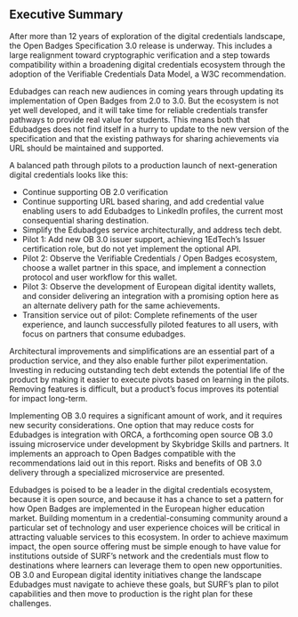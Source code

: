 ## Executive Summary

After more than 12 years of exploration of the digital credentials landscape, the Open Badges Specification 3.0 release is underway. This includes a large realignment toward cryptographic verification and a step towards compatibility within a broadening digital credentials ecosystem through the adoption of the Verifiable Credentials Data Model, a W3C recommendation.

Edubadges can reach new audiences in coming years through updating its implementation of Open Badges from 2.0 to 3.0. But the ecosystem is not yet well developed, and it will take time for reliable credentials transfer pathways to provide real value for students. This means both that Edubadges does not find itself in a hurry to update to the new version of the specification and that the existing pathways for sharing achievements via URL should be maintained and supported.

A balanced path through pilots to a production launch of next-generation digital credentials looks like this:

*   Continue supporting OB 2.0 verification
*   Continue supporting URL based sharing, and add credential value enabling users to add Edubadges to LinkedIn profiles, the current most consequential sharing destination.
*   Simplify the Edubadges service architecturally, and address tech debt.
*   Pilot 1: Add new OB 3.0 issuer support, achieving 1EdTech’s Issuer certification role, but do not yet implement the optional API.
*   Pilot 2: Observe the Verifiable Credentials / Open Badges ecosystem, choose a wallet partner in this space, and implement a connection protocol and user workflow for this wallet.
*   Pilot 3: Observe the development of European digital identity wallets, and consider delivering an integration with a promising option here as an alternate delivery path for the same achievements.
*   Transition service out of pilot: Complete refinements of the user experience, and launch successfully piloted features to all users, with focus on partners that consume edubadges.

Architectural improvements and simplifications are an essential part of a production service, and they also enable further pilot experimentation. Investing in reducing outstanding tech debt extends the potential life of the product by making it easier to execute pivots based on learning in the pilots. Removing features is difficult, but a product’s focus improves its potential for impact long-term.

Implementing OB 3.0 requires a significant amount of work, and it requires new security considerations. One option that may reduce costs for Edubadges is integration with ORCA, a forthcoming open source OB 3.0 issuing microservice under development by Skybridge Skills and partners. It implements an approach to Open Badges compatible with the recommendations laid out in this report. Risks and benefits of OB 3.0 delivery through a specialized microservice are presented.

Edubadges is poised to be a leader in the digital credentials ecosystem, because it is open source, and because it has a chance to set a pattern for how Open Badges are implemented in the European higher education market. Building momentum in a credential-consuming community around a particular set of technology and user experience choices will be critical in attracting valuable services to this ecosystem. In order to achieve maximum impact, the open source offering must be simple enough to have value for institutions outside of SURF’s network and the credentials must flow to destinations where learners can leverage them to open new opportunities. OB 3.0 and European digital identity initiatives change the landscape Edubadges must navigate to achieve these goals, but SURF’s plan to pilot capabilities and then move to production is the right plan for these challenges.
